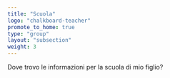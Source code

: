 ```yaml
---
title: "Scuola"
logo: "chalkboard-teacher"
promote_to_home: true
type: "group"
layout: "subsection"
weight: 3
---
```


Dove trovo le informazioni per la scuola di mio figlio?

